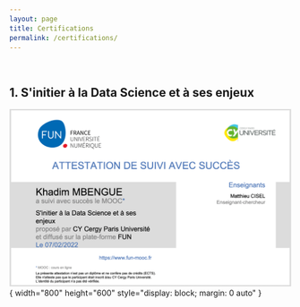 ```yaml
---
layout: page
title: Certifications
permalink: /certifications/
---
```


&nbsp;
## 1. S'initier à la Data Science et à ses enjeux
![Picture](assets/img/attestation%201.png){ width="800" height="600" style="display: block; margin: 0 auto" }
 

